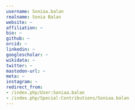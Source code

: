 ```yaml
---
username: Soniaa.balan
realname: Sonia Balan
website: ~
affiliation: ~
bio: ~
github: ~
orcid: ~
linkedin: ~
googlescholar: ~
wikidata: ~
twitter: ~
mastodon-url: ~
meta: ~
instagram: ~
redirect_from:
- /index.php/User:Soniaa.balan
- /index.php/Special:Contributions/Soniaa.balan
---
```

